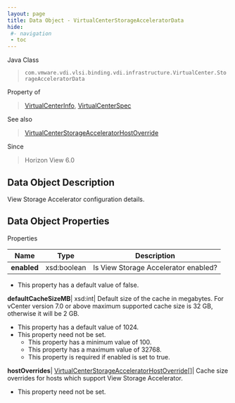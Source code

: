 ```yaml
---
layout: page
title: Data Object - VirtualCenterStorageAcceleratorData
hide:
 #- navigation
 - toc
---
```






Java Class  
> `com.vmware.vdi.vlsi.binding.vdi.infrastructure.VirtualCenter.StorageAcceleratorData`

Property of  
> [VirtualCenterInfo](vdi.infrastructure.VirtualCenter.VirtualCenterInfo.md#field_detail), [VirtualCenterSpec](vdi.infrastructure.VirtualCenter.VirtualCenterSpec.md#field_detail)

See also  
> [VirtualCenterStorageAcceleratorHostOverride](vdi.infrastructure.VirtualCenter.StorageAcceleratorHostOverride.md)

Since  
> Horizon View 6.0


## Data Object Description 

View Storage Accelerator configuration details. 

## Data Object Properties

Properties

Name |  Type |  Description   
---|---|---  
**enabled**|  xsd:boolean|  Is View Storage Accelerator enabled?   


  * This property has a default value of false.

  
**defaultCacheSizeMB**|  xsd:int|  Default size of the cache in megabytes. For vCenter version 7.0 or above maximum supported cache size is 32 GB, otherwise it will be 2 GB.   


  * This property has a default value of 1024.
* This property need not be set.
  * This property has a minimum value of 100. 
  * This property has a maximum value of 32768. 
  * This property is required if enabled is set to true.

  
**hostOverrides**| [VirtualCenterStorageAcceleratorHostOverride[]](vdi.infrastructure.VirtualCenter.StorageAcceleratorHostOverride.md)|  Cache size overrides for hosts which support View Storage Accelerator.   


* This property need not be set.

  
  
  
 
  
  
